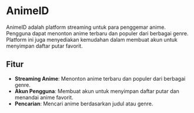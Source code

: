 # AnimeID

AnimeID adalah platform streaming untuk para penggemar anime. Pengguna dapat menonton anime terbaru dan populer dari berbagai genre. Platform ini juga menyediakan kemudahan dalam membuat akun untuk menyimpan daftar putar favorit.

## Fitur

- **Streaming Anime**: Menonton anime terbaru dan populer dari berbagai genre.
- **Akun Pengguna**: Membuat akun untuk menyimpan daftar putar dan menandai anime favorit.
- **Pencarian**: Mencari anime berdasarkan judul atau genre.
